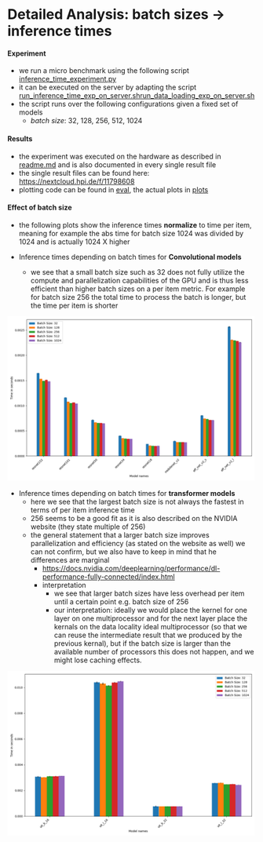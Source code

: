 # Detailed Analysis: batch sizes -> inference times

#### Experiment

- we run a micro benchmark using the following script [inference_time_experiment.py](inference_time_experiment.py)
- it can be executed on the server by adapting the
  script [run_inference_time_exp_on_server.sh](run_inference_time_exp_on_server.sh)[run_data_loading_exp_on_server.sh](run_data_loading_exp_on_server.sh)
- the script runs over the following configurations given a fixed set of models
    - *batch size*: 32, 128, 256, 512, 1024

#### Results

- the experiment was executed on the hardware as described in [readme.md](..%2F..%2F..%2Fexp_environment%2Freadme.md)
  and is also documented in every single result file
- the single result files can be found here: https://nextcloud.hpi.de/f/11798608
- plotting code can be found in [eval](eval), the actual plots in [plots](plots)

#### Effect of batch size

- the following plots show the inference times **normalize** to time per item, meaning for example the abs time for
  batch size 1024 was divided by 1024 and is actually 1024 X higher


- Inference times depending on batch times for **Convolutional models**
    - we see that a small batch size such as 32 does not fully utilize the compute and parallelization capabilities of
      the GPU and is thus less efficient than higher batch sizes on a per item metric. For example for batch size 256
      the total time to process the batch is longer, but the time per item is shorter

<p float="left">
  <img src="plots/inf_times_conv_models.png" width="600" />
</p>

- Inference times depending on batch times for **transformer models**
    - here we see that the largest batch size is not always the fastest in terms of per item inference time
    - 256 seems to be a good fit as it is also described on the NVIDIA website (they state multiple of 256)
    - the general statement that a larger batch size improves parallelization and efficiency (as stated on the website
      as well) we can not confirm, but we also have to keep in mind that he differences are marginal
        - https://docs.nvidia.com/deeplearning/performance/dl-performance-fully-connected/index.html
        - interpretation
            - we see that larger batch sizes have less overhead per item until a certain point e.g. batch size of 256
            - our interpretation: ideally we would place the kernel for one layer on one multiprocessor and for the next
              layer place the kernals on the data locality ideal multiprocessor (so that we can reuse the intermediate
              result that we produced by the previous kernal), but if the batch size is larger than the
              available number of processors this does not happen, and we might lose caching effects.

<p float="left">
  <img src="plots/inf_times_trans_models.png" width="600" />
</p>

